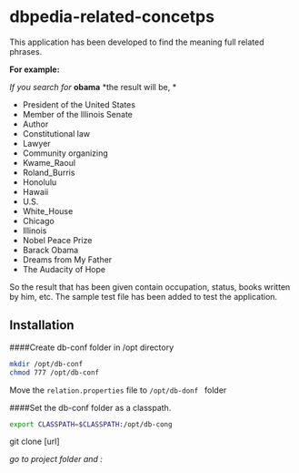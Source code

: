 dbpedia-related-concetps
========================
This application has been developed to find the meaning full related phrases.

**For example:**

*If you search for* **obama** *the result will be, *

- President of the United States
- Member of the Illinois Senate
- Author
- Constitutional law
- Lawyer
- Community organizing
- Kwame_Raoul
- Roland_Burris
- Honolulu
- Hawaii
- U.S.
- White_House
- Chicago
- Illinois
- Nobel Peace Prize
- Barack Obama
- Dreams from My Father
- The Audacity of Hope

So the result that has been given contain occupation, status, books written by him, etc. The sample test file has been added to test the application.

Installation
--------------
####Create db-conf folder in /opt directory
```sh
mkdir /opt/db-conf
chmod 777 /opt/db-conf
```

Move the ```relation.properties``` file to ```/opt/db-donf ``` folder

####Set the db-conf folder as a  classpath.
```sh
export CLASSPATH=$CLASSPATH:/opt/db-cong
```
git clone [url]

*go to project folder and :* 
``` mvn install
```
